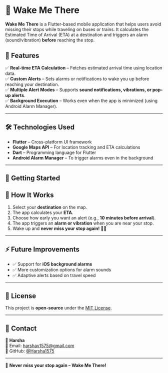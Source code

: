 # 🚆 Wake Me There

**Wake Me There** is a Flutter-based mobile application that helps users avoid missing their stops while traveling on buses or trains. It calculates the Estimated Time of Arrival (ETA) at a destination and triggers an alarm (sound/vibration) **before** reaching the stop.


## 📌 Features

✅ **Real-time ETA Calculation** – Fetches estimated arrival time using location data.  
✅ **Custom Alerts** – Sets alarms or notifications to wake you up before reaching your destination.  
✅ **Multiple Alert Modes** – Supports **sound notifications, vibrations, or pop-up alerts**.  
✅ **Background Execution** – Works even when the app is minimized (using Android Alarm Manager).  

---

## 🛠️ Technologies Used

- **Flutter** – Cross-platform UI framework  
- **Google Maps API** – For location tracking and ETA calculations  
- **Dart** – Programming language for Flutter  
- **Android Alarm Manager** – To trigger alarms even in the background  

---

## 🚀 Getting Started


## 🔔 How It Works

1. Select your **destination** on the map.
2. The app calculates your **ETA**.
3. Choose how early you want an alert (e.g., **10 minutes before arrival**).
4. The app triggers an **alarm or vibration** when you are near your stop.
5. Wake up and **never miss your stop again!** 🚉😴  

---

## ⚡ Future Improvements

- ✅ Support for **iOS background alarms**  
- ✅ More customization options for alarm sounds  
- ✅ Adaptive alerts based on travel speed  

---

## 📜 License

This project is **open-source** under the [MIT License](LICENSE).  

---

## 📩 Contact

👤 **Harsha**  
📧 Email: harshav1575@gmail.com  
🔗 GitHub: [@Harsha1575](https://github.com/Harsha1575)  

---

🚀 **Never miss your stop again – Wake Me There!**  
```

